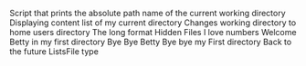 Script that prints the absolute path name of the current working directory
Displaying content list of my current directory
Changes working directory to home users directory
The long format
Hidden Files
I love numbers
Welcome
Betty in my first directory
Bye Bye Betty
Bye bye my First directory
Back to the future
ListsFile type
